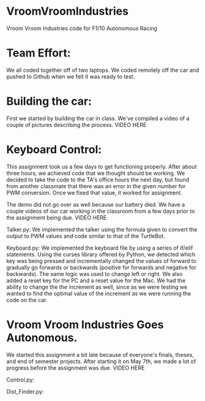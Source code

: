 # VroomVroomIndustries
Vroom Vroom Industries code for F1/10 Autonomous Racing

# Team Effort:
We all coded together off of two laptops. We coded remotely off the car and pushed to Github when we felt it was ready to test. 
	
# Building the car: 
First we started by building the car in class. We've compiled a video of a couple of pictures describing the process. 
VIDEO HERE

# Keyboard Control: 
This assignment took us a few days to get functioning properly. After about three hours, we achieved code that we thought should be working. We decided to take the code to the TA's office hours the next day, but found from another classmate that there was an error in the given number for PWM conversion. Once we fixed that value, it worked for assignment. 

The demo did not go over as well because our battery died. We have a couple videos of our car working in the classroom from a few days prior to the assignment being due. 
VIDEO HERE
	
Talker.py:
We implemented the talker using the formula given to convert the output to PWM values and code similar to that of the TurtleBot. 

Keyboard.py:
We implemented the keyboard file by using a series of if/elif statements. Using the curses library offered by Python, we detected which key was being pressed and incrementally changed the values of forward to gradually go forwards or backwards (positive for forwards and negative for backwards). The same logic was used to change left or right. We also added a reset key for the PC and a reset value for the Mac. We had the ability to change the the increment as well, since as we were testing we wanted to find the optimal value of the increment as we were running the code on the car.
		
# Vroom Vroom Industries Goes Autonomous. 
We started this assignment a bit late because of everyone's finals, theses, and end of semester projects. After starting it on May 7th, we made a lot of progress before the assignment was due. 
VIDEO HERE

Control.py:
		
Dist_Finder.py:
		
		
